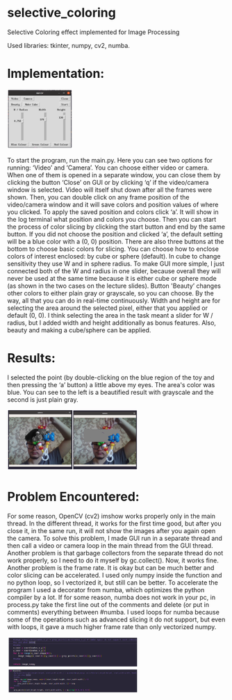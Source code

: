 # selective_coloring
Selective Coloring effect implemented for Image Processing

Used libraries: tkinter, numpy, cv2, numba.

# Implementation: 

<img src="img/gui.png" width="30%"></img>

To start the program, run the main.py. Here you can see two options for running: ‘Video’ and ‘Camera’. You can choose either video or camera. When one of them is opened in a separate window, you can close them by clicking the button ‘Close’ on GUI or by clicking ‘q’ if the video/camera window is selected. Video will itself shut down after all the frames were shown. Then, you can double click on any frame position of the video/camera window and it will save colors and position values of where you clicked. To apply the saved position and colors click ‘a’.  It will show in the log terminal what position and colors you choose. Then you can start the process of color slicing by clicking the start button and end by the same button. If you did not choose the position and clicked ‘a’, the default setting will be a blue color with a (0, 0) position. 
There are also three buttons at the bottom to choose basic colors for slicing. You can choose how to enclose colors of interest enclosed: by cube or sphere (default). In cube to change sensitivity they use W and in sphere radius. To make GUI more simple, I just connected both of the W and radius in one slider, because overall they will never be used at the same time because it is either cube or sphere mode (as shown in the two cases on the lecture slides). 
Button 'Beauty’ changes other colors to either plain gray or grayscale, so you can choose. By the way, all that you can do in real-time continuously. Width and height are for selecting the area around the selected pixel, either that you applied or default (0, 0). I think selecting the area in the task meant a slider for W / radius, but I added width and height additionally as bonus features. Also, beauty and making a cube/sphere can be applied.

# Results:

I selected the point (by double-clicking on the blue region of the toy and then pressing the ‘a’ button) a little above my eyes. The area's color was blue. You can see to the left is a beautified result with grayscale and the second is just plain gray.

<img src="img/exx.png" width="60%"></img>

# Problem Encountered:
For some reason, OpenCV (cv2) imshow works properly only in the main thread. In the different thread, it works for the first time good, but after you close it, in the same run, it will not show the images after you again open the camera. To solve this problem, I made GUI run in a separate thread and then call a video or camera loop in the main thread from the GUI thread. Another problem is that garbage collectors from the separate thread do not work properly, so I need to do it myself by gc.collect(). Now, it works fine. Another problem is the frame rate. It is okay but can be much better and color slicing can be accelerated. I used only numpy inside the function and no python loop, so I vectorized it, but still can be better. To accelerate the program I used a decorator from numba, which optimizes the python compiler by a lot. If for some reason, numba does not work in your pc, in process.py take the first line out of the comments and delete (or put in comments) everything between #numba. I used loops for numba because some of the operations such as advanced slicing it do not support, but even with loops, it gave a much higher frame rate than only vectorized numpy.

<img src="img/codee.png" width="60%"></img>
